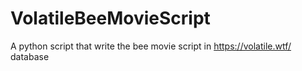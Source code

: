 # VolatileBeeMovieScript
A python script that write the bee movie script in https://volatile.wtf/ database
